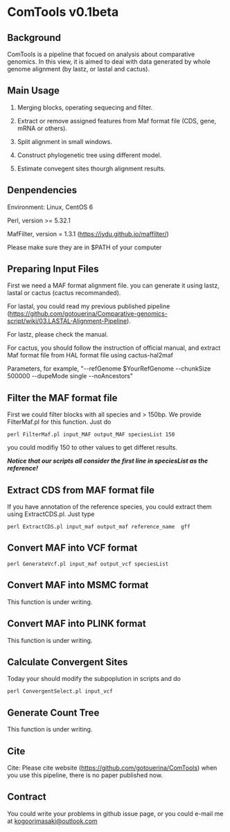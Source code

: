 # ComTools v0.1beta

## Background

ComTools is a pipeline that focued on analysis about comparative genomics. In this view, it is aimed to deal with data generated by whole genome alignment (by lastz, or lastal and cactus).

##  Main Usage

1. Merging blocks, operating sequecing and filter.

2. Extract or remove assigned features from Maf format file (CDS, gene, mRNA or others).

3. Split alignment in small windows.

4. Construct phylogenetic tree using different model.

5. Estimate convegent sites thourgh alignment results.

## Denpendencies
Environment: Linux, CentOS 6

Perl, version >= 5.32.1

MafFilter, version = 1.3.1 (https://jydu.github.io/maffilter/)

Please make sure they are in $PATH of your computer

##  Preparing Input Files

First we need a MAF format alignment file. you can generate it using lastz, lastal or cactus (cactus recommanded).

For lastal, you could read my previous published pipeline (https://github.com/gotouerina/Comparative-genomics-script/wiki/03.LASTAL-Alignment-Pipeline). 

For lastz, please check the manual.

For cactus, you should follow the instruction of official manual, and extract Maf format file from HAL format file using cactus-hal2maf 

Parameters, for example, "--refGenome $YourRefGenome --chunkSize 500000  --dupeMode single --noAncestors"

## Filter the MAF format file

First we could filter blocks with all species and > 150bp. We provide FilterMaf.pl for this function. Just do

    perl FilterMaf.pl input_MAF output_MAF speciesList 150

you could modifiy 150 to other values to get differet results. 

***Notice that our scripts all consider the first line in speciesList as the reference!***

## Extract CDS from MAF format file

If you have annotation of the reference species, you could extract them using ExtractCDS.pl. Just type

    perl ExtractCDS.pl input_maf output_maf reference_name  gff

## Convert MAF into VCF format

    perl GenerateVcf.pl input_maf output_vcf speciesList
    
## Convert MAF into MSMC format
This function is under writing.
## Convert MAF into PLINK format
This function is under writing.
## Calculate Convergent Sites
Today your should modify the subpoplution in scripts and do

    perl ConvergentSelect.pl input_vcf

## Generate Count Tree
This function is under writing.
## Cite
Cite: Please cite website (https://github.com/gotouerina/ComTools) when you use this pipeline, there is no paper published now.

## Contract
You could write your problems in github issue page, or you could e-mail me at kogoorimasaki@outlook.com
